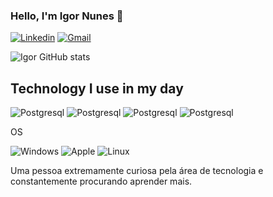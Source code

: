 
### Hello, I'm Igor Nunes  👋

[![Linkedin](https://img.shields.io/badge/LinkedIn-0077B5?style=for-the-badge&logo=linkedin&logoColor=white)](https://www.linkedin.com/in/igor-pereiranunes/)
[![Gmail](https://img.shields.io/badge/Gmail-D14836?style=for-the-badge&logo=gmail&logoColor=white)](https://www.linkedin.com/in/igor-pereiranunes/overlay/contact-info/)


![Igor GitHub stats](https://github-readme-stats.vercel.app/api?username=IG0RPN&show_icons=true&theme=tokyonight)

## Technology I use in my day

![Postgresql](https://img.shields.io/badge/PostgreSQL-316192?style=for-the-badge&logo=postgresql&logoColor=white)
![Postgresql](https://img.shields.io/badge/PowerBI-F2C811?style=for-the-badge&logo=Power%20BI&logoColor=white)
![Postgresql](https://img.shields.io/badge/Visual_Studio_Code-0078D4?style=for-the-badge&logo=visual%20studio%20code&logoColor=white)
![Postgresql](https://img.shields.io/badge/Python-FFD43B?style=for-the-badge&logo=python&logoColor=blue)



 OS

![Windows](https://img.shields.io/badge/Windows-0078D6?style=for-the-badge&logo=windows&logoColor=white)
![Apple](https://img.shields.io/badge/mac%20os-000000?style=for-the-badge&logo=apple&logoColor=white)
![Linux](https://img.shields.io/badge/Linux-FCC624?style=for-the-badge&logo=linux&logoColor=black)

Uma pessoa extremamente curiosa pela área de tecnologia e constantemente procurando aprender mais. 
